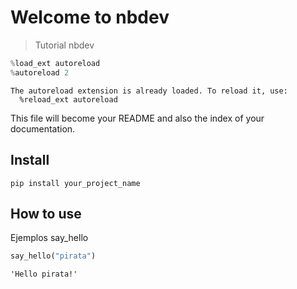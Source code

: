 # Welcome to nbdev
> Tutorial nbdev


```python
%load_ext autoreload
%autoreload 2
```

    The autoreload extension is already loaded. To reload it, use:
      %reload_ext autoreload


This file will become your README and also the index of your documentation.

## Install

`pip install your_project_name`

## How to use

Ejemplos say_hello

```python
say_hello("pirata")
```




    'Hello pirata!'


